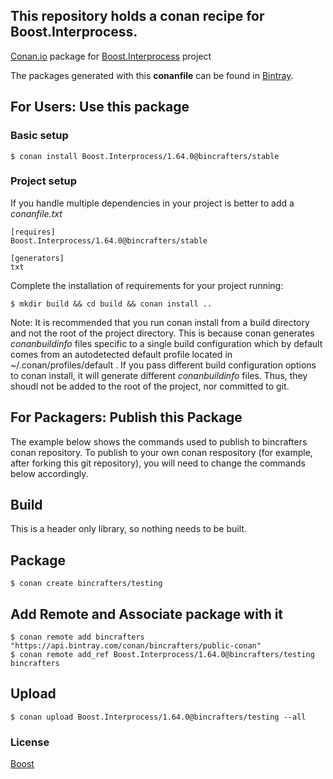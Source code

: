 ## This repository holds a conan recipe for Boost.Interprocess.

[Conan.io](https://conan.io) package for [Boost.Interprocess](https://github.com/Boostorg/Interprocess) project

The packages generated with this **conanfile** can be found in [Bintray](https://bintray.com/bincrafters/public-conan/Boost.Interprocess%3Abincrafters).

## For Users: Use this package

### Basic setup

    $ conan install Boost.Interprocess/1.64.0@bincrafters/stable

### Project setup

If you handle multiple dependencies in your project is better to add a *conanfile.txt*

    [requires]
    Boost.Interprocess/1.64.0@bincrafters/stable

    [generators]
    txt

Complete the installation of requirements for your project running:</small></span>

    $ mkdir build && cd build && conan install ..
	
Note: It is recommended that you run conan install from a build directory and not the root of the project directory.  This is because conan generates *conanbuildinfo* files specific to a single build configuration which by default comes from an autodetected default profile located in ~/.conan/profiles/default .  If you pass different build configuration options to conan install, it will generate different *conanbuildinfo* files.  Thus, they shoudl not be added to the root of the project, nor committed to git. 

## For Packagers: Publish this Package

The example below shows the commands used to publish to bincrafters conan repository. To publish to your own conan respository (for example, after forking this git repository), you will need to change the commands below accordingly. 

## Build  

This is a header only library, so nothing needs to be built.

## Package 

    $ conan create bincrafters/testing
	
## Add Remote and Associate package with it

	$ conan remote add bincrafters "https://api.bintray.com/conan/bincrafters/public-conan"
	$ conan remote add_ref Boost.Interprocess/1.64.0@bincrafters/testing bincrafters

## Upload

    $ conan upload Boost.Interprocess/1.64.0@bincrafters/testing --all

### License
[Boost](LICENSE)
